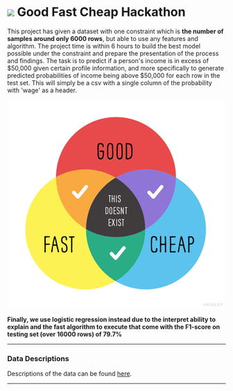 # ![](https://ga-dash.s3.amazonaws.com/production/assets/logo-9f88ae6c9c3871690e33280fcf557f33.png)  Good Fast Cheap Hackathon

This project has given a dataset with one constraint which is **the number of samples around only 6000 rows**, but able to use any features and algorithm. The project time is within 6 hours to build the best model possible under the constraint and prepare the presentation of the process and findings. The task is to predict if a person's income is in excess of $50,000 given certain profile information, and more specifically to generate predicted probabilities of income being above $50,000 for each row in the test set. This will simply be a csv with a single column of the probability with 'wage' as a header.



<p align="center"><img src="data/0_BXO-Krt9rSiopn6k.png" /></p>



**Finally, we use logistic regression instead due to the interpret ability to explain and the fast algorithm to execute that come with the F1-score on testing set (over 16000 rows) of 79.7%**


---


### Data Descriptions

 Descriptions of the data can be found [here](https://archive.ics.uci.edu/ml/datasets/adult).
 
 ---




